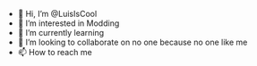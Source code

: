- 👋 Hi, I’m @LuisIsCool
- 👀 I’m interested in Modding
- 🌱 I’m currently learning 
- 💞️ I’m looking to collaborate on no one because no one like me
- 📫 How to reach me 

<!---
LuisIsCool/LuisIsCool is a ✨ special ✨ repository because its `README.md` (this file) appears on your GitHub profile.
You can click the Preview link to take a look at your changes.
--->
